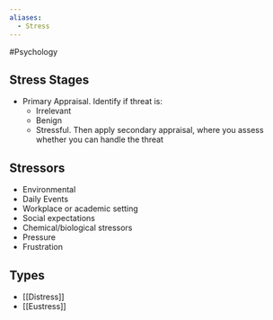 ```yaml
---
aliases:
  - Stress
---
```

#Psychology 
## Stress Stages
* Primary Appraisal. Identify if threat is:
	* Irrelevant
	* Benign
	* Stressful. Then apply secondary appraisal, where you assess whether you can handle the threat
## Stressors
* Environmental
* Daily Events
* Workplace or academic setting
* Social expectations
* Chemical/biological stressors
* Pressure
* Frustration
## Types
* [[Distress]]
* [[Eustress]]